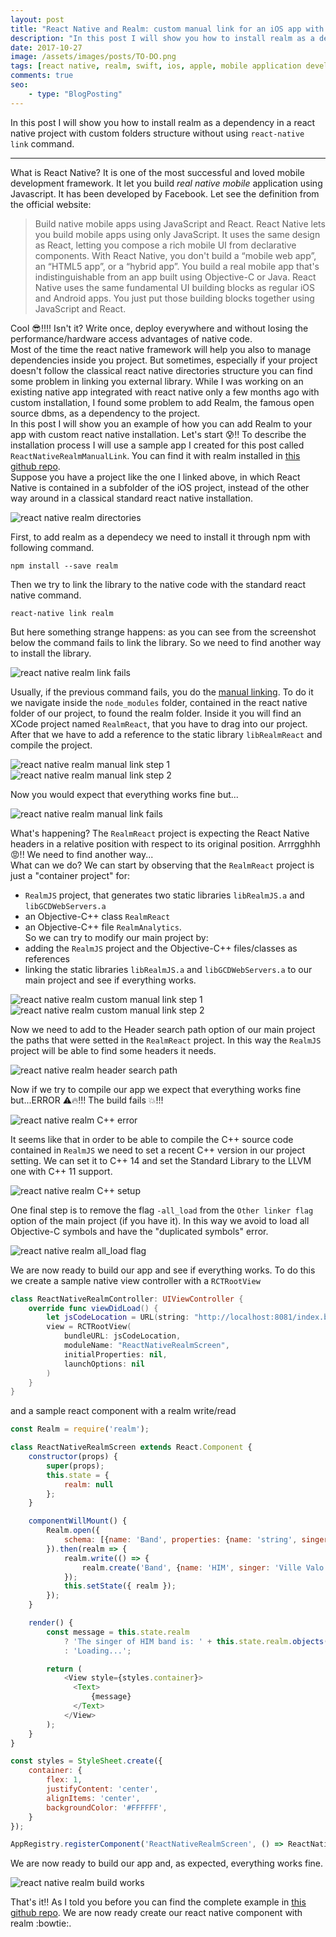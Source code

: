```yaml
---
layout: post
title: "React Native and Realm: custom manual link for an iOS app with custom directory structure"
description: "In this post I will show you how to install realm as a dependency in a react native project with custom folders structure without using react-native link command."
date: 2017-10-27
image: /assets/images/posts/TO-DO.png
tags: [react native, realm, swift, ios, apple, mobile application development]
comments: true
seo:
    - type: "BlogPosting"
---
```


In this post I will show you how to install realm as a dependency in a react native project with custom folders structure 
without using `react-native link` command.

---

What is React Native? It is one of the most successful and loved mobile development framework. It let you build *real native 
mobile* application using Javascript. It has been developed by Facebook. Let see the definition from the official website: 

>Build native mobile apps using JavaScript and React. React Native lets you build mobile apps using only JavaScript. 
 It uses the same design as React, letting you compose a rich mobile UI from declarative components. With React Native, 
 you don't build a “mobile web app”, an “HTML5 app”, or a “hybrid app”. You build a real mobile app that's indistinguishable 
 from an app built using Objective-C or Java. React Native uses the same fundamental UI building blocks as regular 
 iOS and Android apps. You just put those building blocks together using JavaScript and React.

Cool :sunglasses:!!!! Isn't it? Write once, deploy everywhere and without losing the performance/hardware access advantages 
of native code.  
Most of the time the react native framework will help you also to manage dependencies inside you project. But sometimes, especially 
if your project doesn't follow the classical react native directories structure you can find some problem in linking you external library. 
While I was working on an existing native app integrated with react native only a few months ago with custom installation, I found 
some problem to add Realm, the famous open source dbms, as a dependency to the project.  
In this post I will show you an example of how you can add Realm to your app with custom react native installation. Let's start :cold_sweat:!!
To describe the installation process I will use a sample app I created for this post called `ReactNativeRealmManualLink`. You can find 
it with realm installed in [this github repo](https://github.com/chicio/React-Native-Realm-Manual-Link 'React native realm manual link').   
Suppose you have a project like the one I linked above, in which React Native is contained in a subfolder of the iOS project, instead of the other way around 
in a classical standard react native installation. 

![react native realm directories](/assets/images/posts/react-native-realm-1-directories.jpg "react native realm directories")

First, to add realm as a dependecy we need to install it through npm with following command.

```shell
npm install --save realm
``` 

Then we try to link the library to the native code with the standard react native command.

```shell
react-native link realm
```

But here something strange happens: as you can see from the screenshot below the command fails to link the library. 
So we need to find another way to install the library.

![react native realm link fails](/assets/images/posts/react-native-realm-2-link-fails.jpg "react native realm directories")

Usually, if the previous command fails, you do the [manual linking](https://facebook.github.io/react-native/docs/linking-libraries-ios.html "manual linking"). 
To do it we navigate inside the `node_modules` folder, contained in the react native folder of our project, to found the realm folder. 
Inside it you will find an XCode project named `RealmReact`, that you have to drag into our project. After that we have to add a reference to 
the static library `libRealmReact` and compile the project.

![react native realm manual link step 1](/assets/images/posts/react-native-realm-3-manual-link-step-1.jpg "react native realm manual link")
![react native realm manual link step 2](/assets/images/posts/react-native-realm-3-manual-link-step-2.jpg "react native realm manual link")

Now you would expect that everything works fine but...

![react native realm manual link fails](/assets/images/posts/react-native-realm-4-manual-link-fails.jpg "react native realm manual link fails")

What's happening? The `RealmReact` project is expecting the React Native headers in a relative position with respect 
to its original position. Arrrgghhh :rage:!! We need to find another way...  
What can we do? We can start by observing that the `RealmReact` project is just a "container project" for:
 * `RealmJS` project, that  generates two static libraries `libRealmJS.a` and `libGCDWebServers.a`
 * an Objective-C++ class `RealmReact`
 * an Objective-C++ file `RealmAnalytics`.     
So we can try to modify our main project by:
 * adding the `RealmJS` project and the Objective-C++ files/classes as references
 * linking the static libraries `libRealmJS.a` and `libGCDWebServers.a` to our main project and see if everything works.

![react native realm custom manual link step 1](/assets/images/posts/react-native-realm-5-custom-manual-link-step-1.jpg "react native realm custom manual link step 1")
![react native realm custom manual link step 2](/assets/images/posts/react-native-realm-5-custom-manual-link-step-2.jpg "react native realm custom manual link step 1")

Now we need to add to the Header search path option of our main project the paths that were setted in the `RealmReact` project. In this way 
the `RealmJS` project will be able to find some headers it needs.

![react native realm header search path](/assets/images/posts/react-native-realm-6-header-search-path.jpg "react native realm header search path")

Now if we try to compile our app we expect that everything works fine but...ERROR :warning::fire:!!! The build fails :boom:!!! 

![react native realm C++ error](/assets/images/posts/react-native-realm-7-Cplusplus-error.jpg "react native realm C++ error")

It seems like that in order to be able to compile the C++ source code contained in `RealmJS` we need to set a recent C++ version 
in our project setting. We can set it to C++ 14 and set the Standard Library to the LLVM one with C++ 11 support.

![react native realm C++ setup](/assets/images/posts/react-native-realm-8-Cplusplus-setup.jpg "react native realm C++ setup")

One final step is to remove the flag `-all_load` from the `Other linker flag` option of the main project (if you have it). 
In this way we avoid to load all Objective-C symbols and have the "duplicated symbols" error.

![react native realm all_load flag](/assets/images/posts/react-native-realm-9-all_load.jpg "react native realm all_load flag")   
 
We are now ready to build our app and see if everything works. To do this we create a sample native view controller with a `RCTRootView` 

```swift
class ReactNativeRealmController: UIViewController {
    override func viewDidLoad() {
        let jsCodeLocation = URL(string: "http://localhost:8081/index.bundle?platform=ios")
        view = RCTRootView(
            bundleURL: jsCodeLocation,
            moduleName: "ReactNativeRealmScreen",
            initialProperties: nil,
            launchOptions: nil
        )
    }
}
```

and a sample react component with a realm write/read

```javascript
const Realm = require('realm');

class ReactNativeRealmScreen extends React.Component {
    constructor(props) {
        super(props);
        this.state = {
            realm: null
        };
    }

    componentWillMount() {
        Realm.open({
            schema: [{name: 'Band', properties: {name: 'string', singer: 'string'}}]
        }).then(realm => {
            realm.write(() => {
                realm.create('Band', {name: 'HIM', singer: 'Ville Valo'});
            });
            this.setState({ realm });
        });
    }

    render() {
        const message = this.state.realm
            ? 'The singer of HIM band is: ' + this.state.realm.objects('Band').filtered('name = "HIM"')[0].singer
            : 'Loading...';

        return (
            <View style={styles.container}>
              <Text>
                  {message}
              </Text>
            </View>
        );
    }
}

const styles = StyleSheet.create({
    container: {
        flex: 1,
        justifyContent: 'center',
        alignItems: 'center',
        backgroundColor: '#FFFFFF',
    }
});

AppRegistry.registerComponent('ReactNativeRealmScreen', () => ReactNativeRealmScreen, false);
```

We are now ready to build our app and, as expected, everything works fine.

![react native realm build works](/assets/images/posts/react-native-realm-10-build-works.jpg "react native realm build works")   

That's it!! As I told you before you can find the complete example in [this github repo](https://github.com/chicio/React-Native-Realm-Manual-Link 'React native realm manual link'). 
We are now ready create our react native component with realm :bowtie:.  

  
